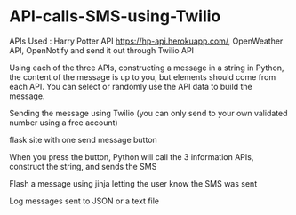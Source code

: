 # API-calls-SMS-using-Twilio


APIs Used : Harry Potter API https://hp-api.herokuapp.com/,  OpenWeather API, OpenNotify and send it out through Twilio API 

Using each of the three APIs, constructing a message in a string in Python, the content of the message is up to you, but elements should come from each API. You can select or randomly use the API data to build the message.

Sending the message using Twilio (you can only send to your own validated number using a free account)

flask site with one send message button

When you press the button, Python will call the 3 information APIs, construct the string, and sends the SMS

Flash a message using jinja letting the user know the SMS was sent

Log messages sent to JSON or a text file

